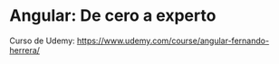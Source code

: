 # Angular: De cero a experto

Curso de Udemy: https://www.udemy.com/course/angular-fernando-herrera/
